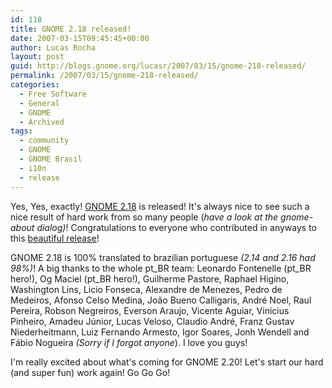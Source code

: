 ```yaml
---
id: 118
title: GNOME 2.18 released!
date: 2007-03-15T09:45:45+00:00
author: Lucas Rocha
layout: post
guid: http://blogs.gnome.org/lucasr/2007/03/15/gnome-218-released/
permalink: /2007/03/15/gnome-218-released/
categories:
  - Free Software
  - General
  - GNOME
  - Archived
tags:
  - community
  - GNOME
  - GNOME Brasil
  - i10n
  - release
---
```

Yes, Yes, exactly! [GNOME 2.18](http://www.gnome.org/start/stable) is released!
It's always nice to see such a nice result of hard work from so many people
(_have a look at the gnome-about dialog)_! Congratulations to everyone who
contributed in anyways to this [beautiful
release](http://www.gnome.org/start/2.18/notes/en)!

GNOME 2.18 is 100% translated to brazilian portuguese _(2.14 and 2.16 had
98%)_! A big thanks to the whole pt\_BR team: Leonardo Fontenelle
(pt\_BR hero!), Og Maciel (pt_BR hero!), Guilherme Pastore, Raphael Higino,
Washington Lins, Licio Fonseca, Alexandre de Menezes, Pedro de Medeiros,
Afonso Celso Medina, João Bueno Calligaris, André Noel, Raul Pereira,
Robson Negreiros, Everson Araujo, Vicente Aguiar, Vinicius Pinheiro, Amadeu
Júnior, Lucas Veloso, Claudio André, Franz Gustav Niederheitmann, Luiz
Fernando Armesto, Igor Soares, Jonh Wendell and Fábio Nogueira _(Sorry if I
forgot anyone_). I love you guys!

I'm really excited about what's coming for GNOME 2.20! Let's start our hard
(and super fun) work again! Go Go Go!
